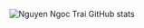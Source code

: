 ![Nguyen Ngoc Trai GitHub stats](https://github-readme-stats.vercel.app/api?username=NguyenNgocTrai&theme=dark&show_icons=true)
